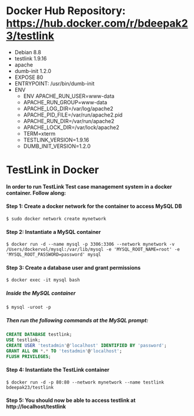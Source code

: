 # Docker Hub Repository: https://hub.docker.com/r/bdeepak23/testlink

* Debian 8.8
* testlink 1.9.16
* apache
* dumb-init 1.2.0
* EXPOSE 80
* ENTRYPOINT: /usr/bin/dumb-init
* ENV
  * ENV APACHE_RUN_USER=www-data
  * APACHE_RUN_GROUP=www-data
  * APACHE_LOG_DIR=/var/log/apache2
  * APACHE_PID_FILE=/var/run/apache2.pid
  * APACHE_RUN_DIR=/var/run/apache2
  * APACHE_LOCK_DIR=/var/lock/apache2
  * TERM=xterm
  * TESTLINK_VERSION=1.9.16
  * DUMB_INIT_VERSION=1.2.0


# TestLink in Docker
#### In order to run TestLink Test case management system in a docker container. Follow along:

#### Step 1: Create a docker network for the container to access MySQL DB
```shell
$ sudo docker network create mynetwork
```
#### Step 2: Instantiate a MySQL container
 ```shell
$ docker run -d --name mysql -p 3306:3306 --network mynetwork -v /Users/dockervol/mysql:/var/lib/mysql -e 'MYSQL_ROOT_NAME=root' -e 'MYSQL_ROOT_PASSWORD=password' mysql
```
#### Step 3: Create a database user and grant permissions
```shell
$ docker exec -it mysql bash
```
##### Inside the MySQL container
```shell
$ mysql -uroot -p
```
##### Then run the following commands at the MySQL prompt:
```sql
CREATE DATABASE testlink;
USE testlink;
CREATE USER 'testadmin'@'localhost' IDENTIFIED BY 'password';
GRANT ALL ON *.* TO 'testadmin'@'localhost';
FLUSH PRIVILEGES;
```

#### Step 4: Instantiate the TestLink container
```shell
$ docker run -d -p 80:80 --network mynetwork --name testlink bdeepak23/testlink
```
#### Step 5: You should now be able to access testlink at http://localhost/testlink
